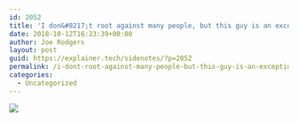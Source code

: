 ```yaml
---
id: 2052
title: 'I don&#8217;t root against many people, but this guy is an exception'
date: 2018-10-12T16:23:39+00:00
author: Joe Rodgers
layout: post
guid: https://explainer.tech/sidenotes/?p=2052
permalink: /i-dont-root-against-many-people-but-this-guy-is-an-exception/
categories:
  - Uncategorized
---
```

<img class="posthaven-gallery-image" src="https://i1.wp.com/phaven-prod.s3.amazonaws.com/files/image_part/asset/2150062/phOnDtkbR5NKxQUjaBMT15NXyY8/medium_Screenshot_20181012-233018.png?resize=800%2C817&#038;ssl=1" data-posthaven-state="processed" data-medium-src="https://i1.wp.com/phaven-prod.s3.amazonaws.com/files/image_part/asset/2150062/phOnDtkbR5NKxQUjaBMT15NXyY8/medium_Screenshot_20181012-233018.png?resize=800%2C817&#038;ssl=1" data-medium-width="800" data-medium-height="817" data-large-src="https://phaven-prod.s3.amazonaws.com/files/image_part/asset/2150062/phOnDtkbR5NKxQUjaBMT15NXyY8/large_Screenshot_20181012-233018.png" data-large-width="1200" data-large-height="1225" data-thumb-src="https://phaven-prod.s3.amazonaws.com/files/image_part/asset/2150062/phOnDtkbR5NKxQUjaBMT15NXyY8/thumb_Screenshot_20181012-233018.png" data-thumb-width="200" data-thumb-height="200" data-xlarge-src="https://phaven-prod.s3.amazonaws.com/files/image_part/asset/2150062/phOnDtkbR5NKxQUjaBMT15NXyY8/xlarge_Screenshot_20181012-233018.png" data-xlarge-width="2006" data-xlarge-height="2048" data-orig-src="https://phaven-prod.s3.amazonaws.com/files/image_part/asset/2150062/phOnDtkbR5NKxQUjaBMT15NXyY8/Screenshot_20181012-233018.png" data-orig-width="2006" data-orig-height="2048" data-posthaven-id="2150062" data-recalc-dims="1" />